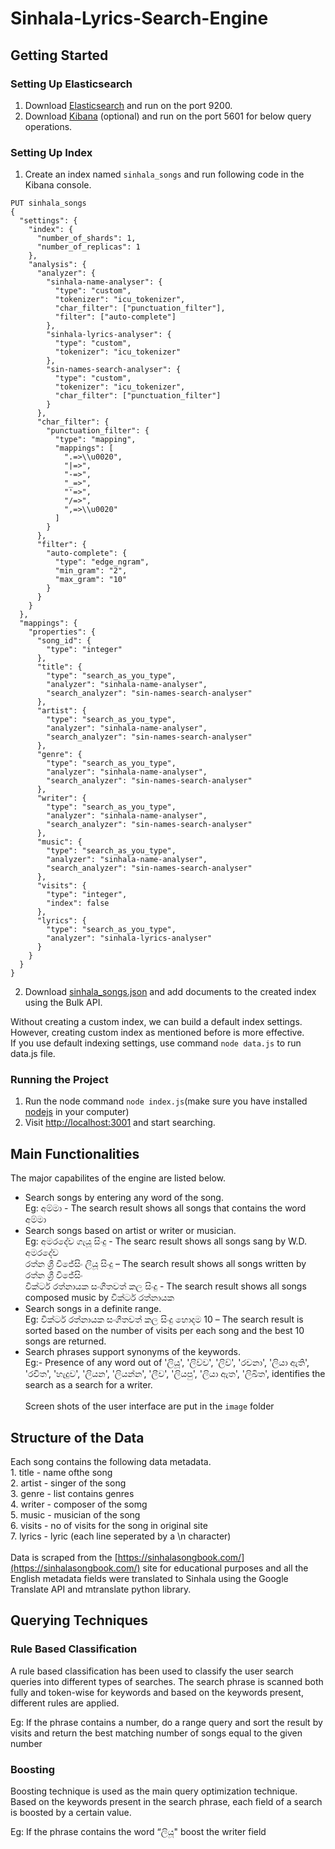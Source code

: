 # Sinhala-Lyrics-Search-Engine
## Getting Started
###  Setting Up Elasticsearch
1. Download [Elasticsearch](https://www.elastic.co/downloads/elasticsearch) and run on the port 9200.<br>
2. Download [Kibana](https://www.elastic.co/downloads/kibana) (optional) and run on the port 5601 for below query operations.<br>
###  Setting Up Index
1. Create an index named ```sinhala_songs``` and run following code in the Kibana console.<br>
```
PUT sinhala_songs
{
  "settings": {
    "index": {
      "number_of_shards": 1,
      "number_of_replicas": 1
    },
    "analysis": {
      "analyzer": {
        "sinhala-name-analyser": {
          "type": "custom",
          "tokenizer": "icu_tokenizer",
          "char_filter": ["punctuation_filter"],
          "filter": ["auto-complete"]
        },
        "sinhala-lyrics-analyser": {
          "type": "custom",
          "tokenizer": "icu_tokenizer"
        },
        "sin-names-search-analyser": {
          "type": "custom",
          "tokenizer": "icu_tokenizer",
          "char_filter": ["punctuation_filter"]
        }
      },
      "char_filter": {
        "punctuation_filter": {
          "type": "mapping",
          "mappings": [
            ".=>\\u0020",
            "|=>",
            "-=>",
            "_=>",
            "'=>",
            "/=>",
            ",=>\\u0020"
          ]
        }
      },
      "filter": {
        "auto-complete": {
          "type": "edge_ngram",
          "min_gram": "2",
          "max_gram": "10"
        }
      }
    }
  },
  "mappings": {
    "properties": {
      "song_id": {
        "type": "integer"
      },
      "title": {
        "type": "search_as_you_type",
        "analyzer": "sinhala-name-analyser",
        "search_analyzer": "sin-names-search-analyser"
      },
      "artist": {
        "type": "search_as_you_type",
        "analyzer": "sinhala-name-analyser",
        "search_analyzer": "sin-names-search-analyser"
      },
      "genre": {
        "type": "search_as_you_type",
        "analyzer": "sinhala-name-analyser",
        "search_analyzer": "sin-names-search-analyser"
      },
      "writer": {
        "type": "search_as_you_type",
        "analyzer": "sinhala-name-analyser",
        "search_analyzer": "sin-names-search-analyser"
      },
      "music": {
        "type": "search_as_you_type",
        "analyzer": "sinhala-name-analyser",
        "search_analyzer": "sin-names-search-analyser"
      },
      "visits": {
        "type": "integer",
        "index": false
      },
      "lyrics": {
        "type": "search_as_you_type",
        "analyzer": "sinhala-lyrics-analyser"
      }
    }
  }
}
```
2. Download [sinhala_songs.json](https://github.com/DRasanjana/Sinhala-Lyrics-Search-Engine/blob/master/sinhala_songs.json) and add documents to the created index using the Bulk API.

Without creating a custom index, we can build a default index settings. However, creating custom index as mentioned before is more effective. <br>
If you use default indexing settings, use command  ```node data.js``` to run data.js file. <br>

### Running the Project
1. Run the node command ```node index.js```(make sure you have installed [nodejs](https://nodejs.org/en/download/) in your computer)<br>
2. Visit [http://localhost:3001]( http://localhost:3001) and start searching.

## Main Functionalities
The major capabilites of the engine are listed below.<br>
  - Search songs by entering any word of the song.<br>
  Eg: අම්මා - The search result shows all songs that contains the word අම්මා<br>
  - Search songs based on artist or writer or musician.<br>
  Eg: අමරදේව ගැයූ සිංදු - The searc result shows all songs sang by W.D. අමරදේව <br> 
      රත්න ශ්‍රී විජේසිං ලියූ සිංදු – The search result shows all songs written by රත්න ශ්‍රී විජේසිං <br>
      වික්ටර් රත්නායක සංගීතවත් කල සිංදු - The search result shows all songs composed music by වික්ටර් රත්නායක<br>
  - Search songs in a definite range.<br>
  Eg: වික්ටර් රත්නායක සංගීතවත් කල සිංදු හොදම 10 – The search result is sorted based on the number of visits per each song and the best 10 songs are returned. <br>
  - Search phrases support synonyms of the keywords. <br>
  Eg:- Presence of any word out of  'ලියූ', 'ලිව්ව', 'ලිව්', 'රචනා', 'ලියා ඇති', 'රචිත', 'හැදුව', 'ලියන', 'ලියන්න', 'ලීව', 'ලියපු', 'ලියා ඇත', 'ලිඛිත', identifies the search as a search for a writer.<br><br>
Screen shots of the user interface are put in the ```image``` folder

## Structure of the Data
Each song contains the following data metadata. <br>
    1. title - name ofthe song <br>
    2. artist - singer of the song <br>
    3. genre - list contains genres <br>
    4. writer - composer of the somg <br>
    5. music - musician of the song <br>
    6. visits - no of visits for the song in original site <br>
    7. lyrics - lyric (each line seperated by a \n character)<br><br>
Data is scraped from the [https://sinhalasongbook.com/](https://sinhalasongbook.com/) site for educational purposes and all the English metadata fields were translated to Sinhala using the Google Translate API and mtranslate python library.

## Querying Techniques
### Rule Based Classification
A rule based classification has been used to classify the user search queries into different types of searches. The search phrase is scanned both fully and token-wise for keywords and based on the keywords present, different rules are applied.

Eg: If the phrase contains a number, do a range query and sort the result by visits and return the best matching number of songs equal to the given number

### Boosting
Boosting technique is used as the main query optimization technique. Based on the keywords present in the search phrase, each field of a search is boosted by a certain value.

Eg: If the phrase contains the word “ලියූ" boost the writer field
